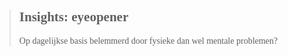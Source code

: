 ><h2 style="font-family:papyrus">Insights: eyeopener</h2>
>
><p style="font-family:papyrus">Op dagelijkse basis belemmerd door fysieke dan wel mentale problemen?
